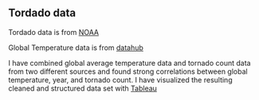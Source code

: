 ## Tordado data
Tordado data is from [NOAA](https://www.ncei.noaa.gov/access/monitoring/tornadoes/)

Global Temperature data is from [datahub](https://datahub.io/core/global-temp#data)

I have combined global average temperature data and tornado count data from two different sources and found strong correlations between global temperature, year, and tornado count.
I have visualized the resulting cleaned and structured data set with [Tableau](https://public.tableau.com/app/profile/david.branson/viz/GlobalTemperatureTornadoFrequencyCorrelation/Dashboard1)
